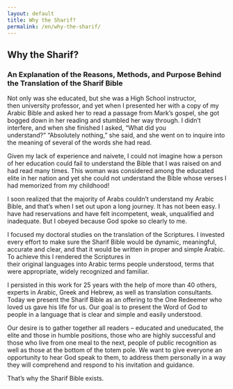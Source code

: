 ```yaml
---
layout: default
title: Why the Sharif?
permalink: /en/why-the-sharif/
---
```

## Why the Sharif?
### An Explanation of the Reasons, Methods, and Purpose Behind the Translation of the Sharif Bible

Not only was she educated, but she was a High School instructor, then university professor, and yet when I presented her with a copy of my Arabic Bible and asked her to read a passage from Mark’s gospel, she got bogged down in her reading and stumbled her way through. I didn’t interfere, and when she finished I asked, “What did you understand?” “Absolutely nothing,” she said, and she went on to inquire into the meaning of several of the words she had read.

Given my lack of experience and naivete, I could not imagine how a person of her education could fail to understand the Bible that I was raised on and had read many times. This woman was considered among the educated elite in her nation and yet she could not understand the Bible whose verses I had memorized from my childhood!

I soon realized that the majority of Arabs couldn’t understand my Arabic Bible, and that’s when I set out upon a long journey. It has not been easy. I have had reservations and have felt incompetent, weak, unqualified and inadequate. But I obeyed because God spoke so clearly to me.

I focused my doctoral studies on the translation of the Scriptures. I invested every effort to make sure the Sharif Bible would be dynamic, meaningful, accurate and clear, and that it would be written in proper and simple Arabic. To achieve this I rendered the Scriptures in their original languages into Arabic terms people understood, terms that were appropriate, widely recognized and familiar.

I persisted in this work for 25 years with the help of more than 40 others, experts in Arabic, Greek and Hebrew, as well as translation consultants. Today we present the Sharif Bible as an offering to the One Redeemer who loved us gave his life for us. Our goal is to present the Word of God to people in a language that is clear and simple and easily understood.

Our desire is to gather together all readers – educated and uneducated, the elite and those in humble positions, those who are highly successful and those who live from one meal to the next, people of public recognition as well as those at the bottom of the totem pole. We want to give everyone an opportunity to hear God speak to them, to address them personally in a way they will comprehend and respond to his invitation and guidance.

That’s why the Sharif Bible exists.
